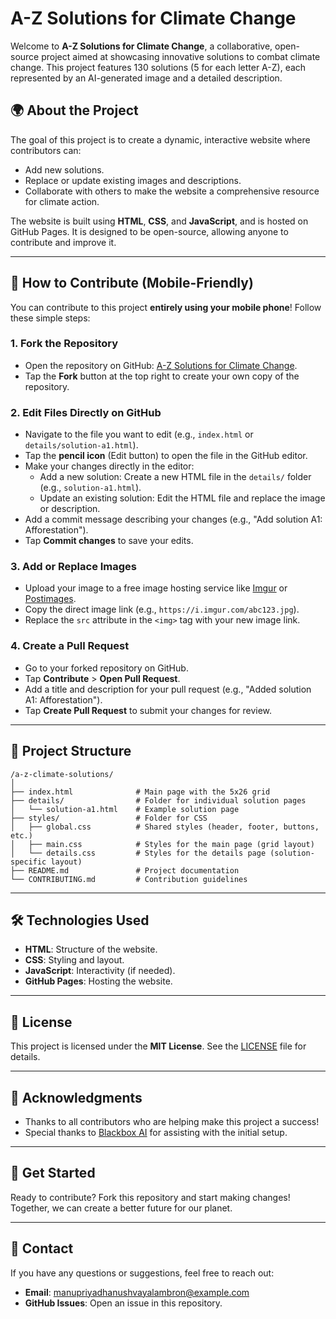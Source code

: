 # A-Z Solutions for Climate Change

Welcome to **A-Z Solutions for Climate Change**, a collaborative, open-source project aimed at showcasing innovative solutions to combat climate change. This project features 130 solutions (5 for each letter A-Z), each represented by an AI-generated image and a detailed description.

## 🌍 About the Project
The goal of this project is to create a dynamic, interactive website where contributors can:
- Add new solutions.
- Replace or update existing images and descriptions.
- Collaborate with others to make the website a comprehensive resource for climate action.

The website is built using **HTML**, **CSS**, and **JavaScript**, and is hosted on GitHub Pages. It is designed to be open-source, allowing anyone to contribute and improve it.

---

## 📱 How to Contribute (Mobile-Friendly)
You can contribute to this project **entirely using your mobile phone**! Follow these simple steps:

### 1. **Fork the Repository**
- Open the repository on GitHub: [A-Z Solutions for Climate Change](https://github.com/your-username/a-z-climate-solutions).
- Tap the **Fork** button at the top right to create your own copy of the repository.

### 2. **Edit Files Directly on GitHub**
- Navigate to the file you want to edit (e.g., `index.html` or `details/solution-a1.html`).
- Tap the **pencil icon** (Edit button) to open the file in the GitHub editor.
- Make your changes directly in the editor:
  - Add a new solution: Create a new HTML file in the `details/` folder (e.g., `solution-a1.html`).
  - Update an existing solution: Edit the HTML file and replace the image or description.
- Add a commit message describing your changes (e.g., "Add solution A1: Afforestation").
- Tap **Commit changes** to save your edits.

### 3. **Add or Replace Images**
- Upload your image to a free image hosting service like [Imgur](https://imgur.com/) or [Postimages](https://postimages.org/).
- Copy the direct image link (e.g., `https://i.imgur.com/abc123.jpg`).
- Replace the `src` attribute in the `<img>` tag with your new image link.

### 4. **Create a Pull Request**
- Go to your forked repository on GitHub.
- Tap **Contribute** > **Open Pull Request**.
- Add a title and description for your pull request (e.g., "Added solution A1: Afforestation").
- Tap **Create Pull Request** to submit your changes for review.

---

## 📂 Project Structure
```
/a-z-climate-solutions/
│
├── index.html              # Main page with the 5x26 grid
├── details/                # Folder for individual solution pages
│   └── solution-a1.html    # Example solution page
├── styles/                 # Folder for CSS
│   ├── global.css          # Shared styles (header, footer, buttons, etc.)
│   ├── main.css            # Styles for the main page (grid layout)
│   └── details.css         # Styles for the details page (solution-specific layout)
├── README.md               # Project documentation
└── CONTRIBUTING.md         # Contribution guidelines
```

---

## 🛠️ Technologies Used
- **HTML**: Structure of the website.
- **CSS**: Styling and layout.
- **JavaScript**: Interactivity (if needed).
- **GitHub Pages**: Hosting the website.

---

## 📜 License
This project is licensed under the **MIT License**. See the [LICENSE](LICENSE) file for details.

---

## 🙏 Acknowledgments
- Thanks to all contributors who are helping make this project a success!
- Special thanks to [Blackbox AI](https://blackbox.ai) for assisting with the initial setup.

---

## 🌟 Get Started
Ready to contribute? Fork this repository and start making changes! Together, we can create a better future for our planet.

---

## 📧 Contact
If you have any questions or suggestions, feel free to reach out:
- **Email**: manupriyadhanushvayalambron@example.com
- **GitHub Issues**: Open an issue in this repository.
```
